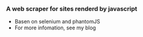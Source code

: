 ### A web scraper for sites renderd by javascript

 - Basen on selenium and phantomJS
 - For more infomation, see my blog